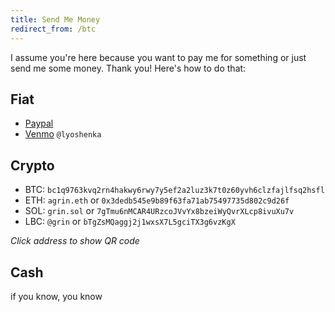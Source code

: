 ```yaml
---
title: Send Me Money
redirect_from: /btc
---
```


I assume you're here because you want to pay me for something or just send me some money. Thank you! Here's how to do that:

## Fiat

- [Paypal](https://www.paypal.com/paypalme/alexgrin)
- [Venmo](https://www.venmo.com/u/lyoshenka) `@lyoshenka`


## Crypto

- BTC: `bc1q9763kvq2rn4hakwy6rwy7y5ef2a2luz3k7t0z60yvh6clzfajlfsq2hsfl`
- ETH: `agrin.eth` or `0x3dedb545e9b89f63fa71ab75497735d802c9d26f`
- SOL: `grin.sol` or `7gTmu6nMCAR4URzcoJVvYx8bzeiWyQvrXLcp8ivuXu7v`
- LBC: `@grin` or `bTgZsMQaggj2j1wxsX7L5gciTX3g6vzKgX`

_Click address to show QR code_

<canvas id="qr" style="display:none;position:fixed;top:5px;right:5px;height:300px;width:300px"></canvas>


## Cash

if you know, you know


<script type="text/javascript" src="/js/qrious.min.js"></script>
<script>
(function() {
  function ready(fn) {
    if (document.readyState != 'loading'){
      fn();
    } else {
      document.addEventListener('DOMContentLoaded', fn);
    }
  }

  ready(function(){
    const canvas = document.getElementById('qr');
    const qr = new QRious({element: canvas, size: 300});
    const qrSelector = "#crypto + ul code"

    function show(e) {
      qr.set({value: e.target.innerHTML});
      canvas.style.display = "block";
    };

    function hide() {
      canvas.style.display = "none";
    };

    const elements = document.querySelectorAll(qrSelector);
    Array.prototype.forEach.call(elements, function(el, i){
      if (el.innerHTML.length > 16) { // addresses, not names
        el.style.cursor = "pointer";
        el.addEventListener("click", show);
        //el.addEventListener("mouseout", hide);
        //el.setAttribute("data-qr", "")
      }
    });

    document.addEventListener("click", function(e) {
      // loop parent nodes from the target to the delegation node
      for (var target = e.target; target && target != this; target = target.parentNode) {
        if (target.matches(qrSelector)) {
          return;
        }
      }
      canvas.style.display = "none";
    }, false);
  })
})();

</script>
